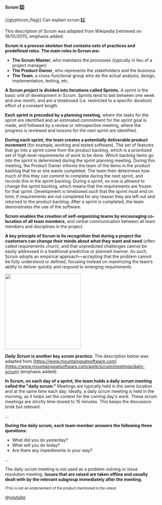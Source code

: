 <div id="title">

#### Scrum :three:

</div>

<span id="prereqs"></span>

<span id="outcomes">{{glyphicon_flag}} Can explain scrum :three:</span>

<div id="body">

This description of Scrum was adapted from Wikipedia [retrieved on 18/10/2011], emphasis added:

<tip-box>

**Scrum is a process skeleton that contains sets of practices and predefined roles. The main roles in Scrum are:**
* **The Scrum Master**, who maintains the processes (typically in lieu of a project manager)
* **The Product Owner**, who represents the stakeholders and the business
* **The Team**, a cross-functional group who do the actual analysis, design, implementation, testing, etc.

**A Scrum project is divided into iterations called Sprints.** A sprint is the basic unit of development in Scrum. Sprints tend to last between one week and one month, and are a timeboxed (i.e. restricted to a specific duration) effort of a constant length.

**Each sprint is preceded by a planning meeting**, where the tasks for the sprint are identified and an estimated commitment for the sprint goal is made, and followed by a review or retrospective meeting, where the progress is reviewed and lessons for the next sprint are identified.

**During each sprint, the team creates a potentially deliverable product increment** (for example, working and tested software). The set of features that go into a sprint come from the product backlog, which is a prioritized set of high level requirements of work to be done. Which backlog items go into the sprint is determined during the sprint planning meeting. During this meeting, the Product Owner informs the team of the items in the product backlog that he or she wants completed. The team then determines how much of this they can commit to complete during the next sprint, and records this in the sprint backlog. During a sprint, no one is allowed to change the sprint backlog, which means that the requirements are frozen for that sprint. Development is timeboxed such that the sprint must end on time; if requirements are not completed for any reason they are left out and returned to the product backlog. After a sprint is completed, the team demonstrates the use of the software.

**Scrum enables the creation of self-organizing teams by encouraging co-location of all team members**, and verbal communication between all team members and disciplines in the project.

**A key principle of Scrum is its recognition that during a project the customers can change their minds about what they want and need** (often called requirements churn), and that unpredicted challenges cannot be easily addressed in a traditional predictive or planned manner. As such, Scrum adopts an empirical approach—accepting that the problem cannot be fully understood or defined, focusing instead on maximizing the team’s ability to deliver quickly and respond to emerging requirements.

<img src="{{baseUrl}}/processModels/exampleProcessModels/scrum/images/diagram.png" height="250" />
<p/>

</tip-box>

**_Daily Scrum_ is another key scrum practice**. The description below was adapted from [https://www.mountaingoatsoftware.com](https://www.mountaingoatsoftware.com/agile/scrum/meetings/daily-scrum) (emphasis added):

<tip-box> 

**In Scrum, on each day of a sprint, the team holds a daily scrum meeting called the "daily scrum.”** Meetings are typically held in the same location and at the same time each day. Ideally, a daily scrum meeting is held in the morning, as it helps set the context for the coming day's work. These scrum meetings are strictly time-boxed to 15 minutes. This keeps the discussion brisk but relevant.

...

**During the daily scrum, each team member answers the following three questions:**
* What did you do yesterday?
* What will you do today?
* Are there any impediments in your way?

...

The daily scrum meeting is not used as a problem-solving or issue resolution meeting. **Issues that are raised are taken offline and usually dealt with by the relevant subgroup immediately after the meeting.**

<panel type="seamless" header=":tv: Intro to Scrum in Under 10 Minutes">

<sub>(This is not an endorsement of the product mentioned in the video)</sub>

@[youtube](XU0llRltyFM)

</panel>


</div>

<div id="extras">
</div>